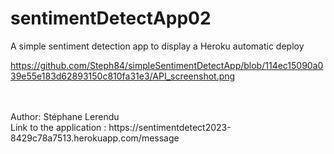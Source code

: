 # sentimentDetectApp02
A simple sentiment detection app to display a Heroku automatic deploy

https://github.com/Steph84/simpleSentimentDetectApp/blob/114ec15090a039e55e183d62893150c810fa31e3/API_screenshot.png

<br>
<br>
Author: Stéphane Lerendu
<br>
Link to the application : 
https://sentimentdetect2023-8429c78a7513.herokuapp.com/message